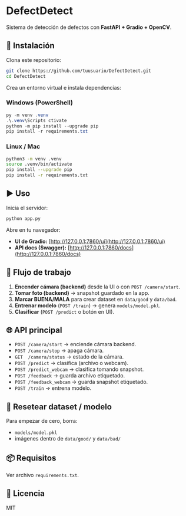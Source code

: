 # DefectDetect

Sistema de detección de defectos con **FastAPI + Gradio + OpenCV**.

## 🚀 Instalación

Clona este repositorio:

```bash
git clone https://github.com/tuusuario/DefectDetect.git
cd DefectDetect
```

Crea un entorno virtual e instala dependencias:

### Windows (PowerShell)
```powershell
py -m venv .venv
.\.venv\Scripts ctivate
python -m pip install --upgrade pip
pip install -r requirements.txt
```

### Linux / Mac
```bash
python3 -m venv .venv
source .venv/bin/activate
pip install --upgrade pip
pip install -r requirements.txt
```

## ▶️ Uso

Inicia el servidor:

```bash
python app.py
```

Abre en tu navegador:

- **UI de Gradio:** [http://127.0.0.1:7860/ui](http://127.0.0.1:7860/ui)
- **API docs (Swagger):** [http://127.0.0.1:7860/docs](http://127.0.0.1:7860/docs)

## 📸 Flujo de trabajo

1. **Encender cámara (backend)** desde la UI o con `POST /camera/start`.
2. **Tomar foto (backend)** → snapshot guardado en la app.
3. **Marcar BUENA/MALA** para crear dataset en `data/good` y `data/bad`.
4. **Entrenar modelo** (`POST /train`) → genera `models/model.pkl`.
5. **Clasificar** (`POST /predict` o botón en UI).

## 🌐 API principal

- `POST /camera/start` → enciende cámara backend.
- `POST /camera/stop` → apaga cámara.
- `GET  /camera/status` → estado de la cámara.
- `POST /predict` → clasifica (archivo o webcam).
- `POST /predict_webcam` → clasifica tomando snapshot.
- `POST /feedback` → guarda archivo etiquetado.
- `POST /feedback_webcam` → guarda snapshot etiquetado.
- `POST /train` → entrena modelo.

## 🔧 Resetear dataset / modelo

Para empezar de cero, borra:

- `models/model.pkl`
- imágenes dentro de `data/good/` y `data/bad/`

## 📦 Requisitos

Ver archivo `requirements.txt`.

## 📜 Licencia

MIT